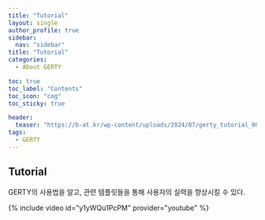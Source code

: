 ```yaml
---
title: "Tutorial"
layout: single
author_profile: true
sidebar:
  nav: "sidebar"
title: "Tutorial"
categories:
  - About GERTY

toc: true
toc_label: "Contents"
toc_icon: "cog"
toc_sticky: true

header:
  teaser: "https://b-at.kr/wp-content/uploads/2024/07/gerty_tutorial_00.png"  
tags: 
  - GERTY
---
```


## Tutorial

GERTY의 사용법을 알고, 관련 템플릿들을 통해 사용자의 실력을 향상시킬 수 있다.

{% include video id="y1yWQu1PcPM" provider="youtube" %}